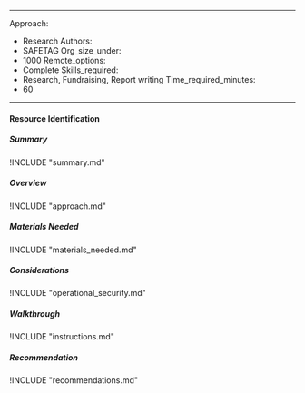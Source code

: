 
---
Approach:
- Research
Authors:
- SAFETAG
Org_size_under:
- 1000
Remote_options:
- Complete
Skills_required:
- Research, Fundraising, Report writing
Time_required_minutes:
- 60

---

#### Resource Identification

##### Summary
!INCLUDE "summary.md"

##### Overview
!INCLUDE "approach.md"

##### Materials Needed
!INCLUDE "materials_needed.md"

##### Considerations
!INCLUDE "operational_security.md"

##### Walkthrough
!INCLUDE "instructions.md"

##### Recommendation
!INCLUDE "recommendations.md"
